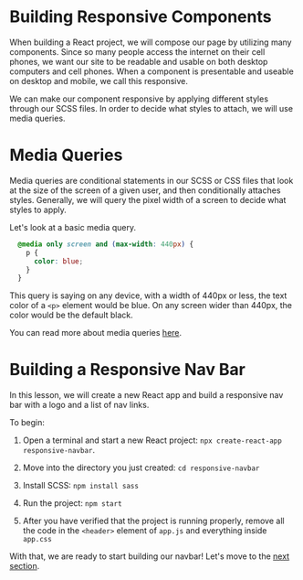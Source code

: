# Building Responsive Components

When building a React project, we will compose our page by utilizing many components. Since so many people access the internet on their cell phones, we want our site to be readable and usable on both desktop computers and cell phones. When a component is presentable and useable on desktop and mobile, we call this responsive.

We can make our component responsive by applying different styles through our SCSS files. In order to decide what styles to attach, we will use media queries.

# Media Queries

Media queries are conditional statements in our SCSS or CSS files that look at the size of the screen of a given user, and then conditionally attaches styles. Generally, we will query the pixel width of a screen to decide what styles to apply. 

Let's look at a basic media query. 

``` CSS
  @media only screen and (max-width: 440px) { 
    p {
      color: blue;
    }
  }
```

This query is saying on any device, with a width of 440px or less, the text color of a `<p>` element would be blue. On any screen wider than 440px, the color would be the default black. 

You can read more about media queries [here](https://www.w3schools.com/css/css_rwd_mediaqueries.asp).

# Building a Responsive Nav Bar

In this lesson, we will create a new React app and build a responsive nav bar with a logo and a list of nav links. 

To begin: 

1. Open a terminal and start a new React project: `npx create-react-app responsive-navbar`.

2. Move into the directory you just created: `cd responsive-navbar`

3. Install SCSS: `npm install sass`

4. Run the project: `npm start`

5. After you have verified that the project is running properly, remove all the code in the `<header>` element of `app.js` and everything inside `app.css`

With that, we are ready to start building our navbar! Let's move to the [next section]().
